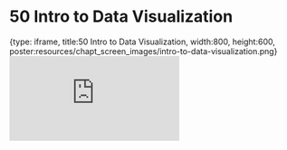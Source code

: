 # 50 Intro to Data Visualization
 
{type: iframe, title:50 Intro to Data Visualization, width:800, height:600, poster:resources/chapt_screen_images/intro-to-data-visualization.png}
![](https://datatrail-jhu.github.io/DataTrail_ReOrg/no_toc/intro-to-data-visualization.html)
 

 
